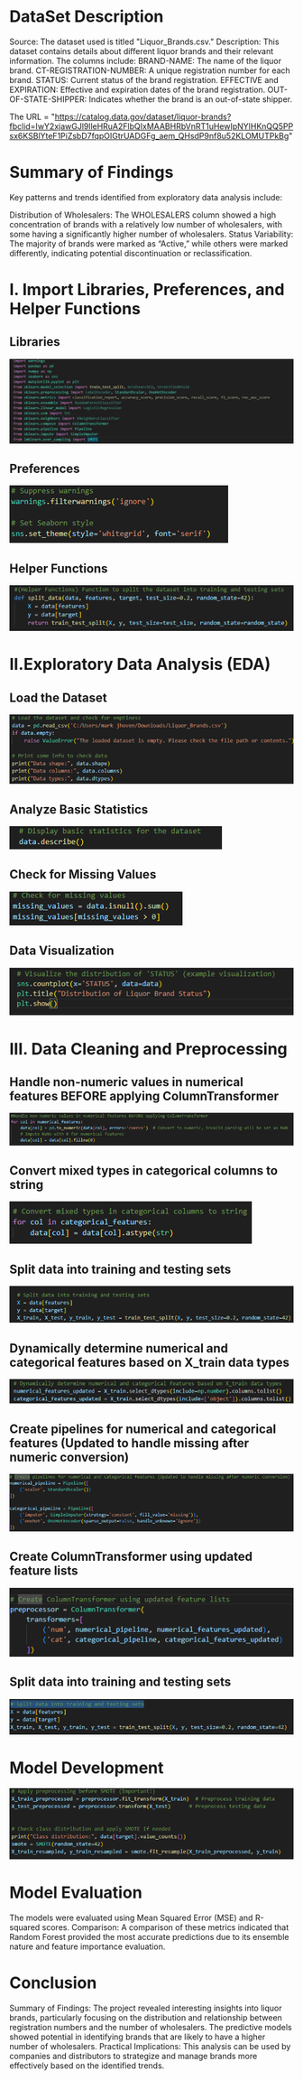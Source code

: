# DataSet Description
Source: The dataset used is titled "Liquor_Brands.csv."
Description: This dataset contains details about different liquor brands and their relevant information. The columns include:
BRAND-NAME: The name of the liquor brand.
CT-REGISTRATION-NUMBER: A unique registration number for each brand.
STATUS: Current status of the brand registration.
EFFECTIVE and EXPIRATION: Effective and expiration dates of the brand registration.
OUT-OF-STATE-SHIPPER: Indicates whether the brand is an out-of-state shipper.

The URL = "https://catalog.data.gov/dataset/liquor-brands?fbclid=IwY2xjawGJl9lleHRuA2FlbQIxMAABHRbVnRT1uHewIpNYlHKnQQ5PPsx6KSBlYteF1PiZsbD7fqpOIGtrUADGFg_aem_QHsdP9nf8u52KLOMUTPkBg"
# Summary of Findings
Key patterns and trends identified from exploratory data analysis include:

Distribution of Wholesalers: The WHOLESALERS column showed a high concentration of brands with a relatively low number of wholesalers, with some having a significantly higher number of wholesalers.
Status Variability: The majority of brands were marked as “Active,” while others were marked differently, indicating potential discontinuation or reclassification.

# I. Import Libraries, Preferences, and Helper Functions
## Libraries
![alt text](image.png)
## Preferences
![alt text](image-1.png)
## Helper Functions
![alt text](image-2.png)
# II.Exploratory Data Analysis (EDA)
## Load the Dataset
![alt text](image-3.png)
## Analyze Basic Statistics
![alt text](image-4.png)
## Check for Missing Values
![alt text](image-5.png)
## Data Visualization
![alt text](image-6.png)
# III. Data Cleaning and Preprocessing
## Handle non-numeric values in numerical features BEFORE applying ColumnTransformer
![alt text](image-7.png)
## Convert mixed types in categorical columns to string
![alt text](image-8.png)
## Split data into training and testing sets
![alt text](image-9.png)
## Dynamically determine numerical and categorical features based on X_train data types
![alt text](image-10.png)
## Create pipelines for numerical and categorical features (Updated to handle missing after numeric conversion)
![alt text](image-11.png)
## Create ColumnTransformer using updated feature lists
![alt text](image-12.png)
## Split data into training and testing sets
![alt text](image-13.png)
# Model Development
![alt text](image-14.png)
# Model Evaluation
The models were evaluated using Mean Squared Error (MSE) and R-squared scores.
Comparison: A comparison of these metrics indicated that Random Forest provided the most accurate predictions due to its ensemble nature and feature importance evaluation.
# Conclusion
Summary of Findings: The project revealed interesting insights into liquor brands, particularly focusing on the distribution and relationship between registration numbers and the number of wholesalers. The predictive models showed potential in identifying brands that are likely to have a higher number of wholesalers.
Practical Implications: This analysis can be used by companies and distributors to strategize and manage brands more effectively based on the identified trends.